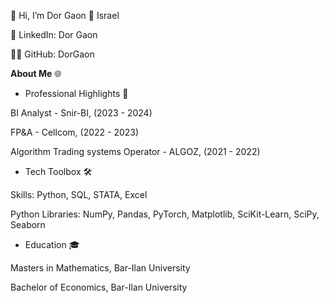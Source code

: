 👋 Hi, I’m Dor Gaon
📍 Israel

🔗 LinkedIn: Dor Gaon

👨‍💻 GitHub: DorGaon

**About Me** 🌐

- Professional Highlights 🌟

BI Analyst - Snir-BI, (2023 - 2024)

FP&A - Cellcom, (2022 - 2023)

Algorithm Trading systems Operator - ALGOZ, (2021 - 2022)

 - Tech Toolbox 🛠️

Skills: Python, SQL, STATA, Excel

Python Libraries: NumPy, Pandas, PyTorch, Matplotlib, SciKit-Learn, SciPy, Seaborn

 - Education 🎓

Masters in Mathematics, Bar-Ilan University

Bachelor of Economics, Bar-Ilan University
<!---
DorGaon/DorGaon is a ✨ special ✨ repository because its `README.md` (this file) appears on your GitHub profile.
You can click the Preview link to take a look at your changes.
--->
